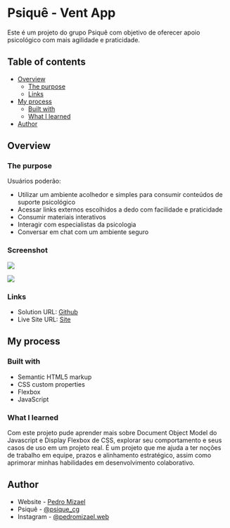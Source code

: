 # Psiquê - Vent App

Este é um projeto do grupo Psiquê com objetivo de oferecer apoio psicológico com mais agilidade e praticidade. 

## Table of contents

- [Overview](#overview)
  - [The purpose](#the-purpose)
  - [Links](#links)
- [My process](#my-process)
  - [Built with](#built-with)
  - [What I learned](#what-i-learned)
- [Author](#author)

## Overview

### The purpose

Usuários poderão:

- Utilizar um ambiente acolhedor e simples para consumir conteúdos de suporte psicológico
- Acessar links externos escolhidos a dedo com facilidade e praticidade
- Consumir materiais interativos
- Interagir com especialistas da psicologia
- Conversar em chat com um ambiente seguro

### Screenshot

![](./Screenshot-Desktop.png)

![](./Screenshot-Mobile.png)

### Links

- Solution URL: [Github](https://github.com/pedro-mizael/VentApp)
- Live Site URL: [Site](https://pedro-mizael.github.io/VentApp/)

## My process

### Built with

- Semantic HTML5 markup
- CSS custom properties
- Flexbox
- JavaScript

### What I learned

Com este projeto pude aprender mais sobre Document Object Model do Javascript
e Display Flexbox de CSS,
explorar seu comportamento e seus casos de uso em um projeto real.
É um projeto que me ajuda a ter noções de trabalho em equipe,
prazos e alinhamento estratégico, assim como aprimorar minhas
habilidades em desenvolvimento colaborativo.

## Author

- Website - [Pedro Mizael](https://pedro-mizael.github.io/portfolio-pedro-mizael/)
- Psiquê - [@psique_cg](https://www.instagram.com/psique_cg/)
- Instagram - [@pedromizael.web](https://www.instagram.com/pedromizael.web/)
